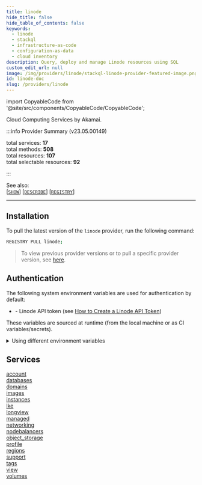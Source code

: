 ```yaml
---
title: linode
hide_title: false
hide_table_of_contents: false
keywords:
  - linode
  - stackql
  - infrastructure-as-code
  - configuration-as-data
  - cloud inventory
description: Query, deploy and manage Linode resources using SQL
custom_edit_url: null
image: /img/providers/linode/stackql-linode-provider-featured-image.png
id: linode-doc
slug: /providers/linode
---
```


import CopyableCode from '@site/src/components/CopyableCode/CopyableCode';

Cloud Computing Services by Akamai.  
    
:::info Provider Summary (v23.05.00149)

<div class="row">
<div class="providerDocColumn">
<span>total services:&nbsp;<b>17</b></span><br />
<span>total methods:&nbsp;<b>508</b></span><br />
</div>
<div class="providerDocColumn">
<span>total resources:&nbsp;<b>107</b></span><br />
<span>total selectable resources:&nbsp;<b>92</b></span><br />
</div>
</div>

:::

See also:   
[[` SHOW `]](https://stackql.io/docs/language-spec/show) [[` DESCRIBE `]](https://stackql.io/docs/language-spec/describe)  [[` REGISTRY `]](https://stackql.io/docs/language-spec/registry)
* * * 

## Installation

To pull the latest version of the `linode` provider, run the following command:  

```bash
REGISTRY PULL linode;
```
> To view previous provider versions or to pull a specific provider version, see [here](https://stackql.io/docs/language-spec/registry).  

## Authentication

The following system environment variables are used for authentication by default:  

- <CopyableCode code="LINODE_TOKEN" /> - Linode API token (see <a href="https://www.linode.com/docs/products/tools/api/guides/manage-api-tokens/#create-an-api-token">How to Create a Linode API Token</a>)
  
These variables are sourced at runtime (from the local machine or as CI variables/secrets).  

<details>

<summary>Using different environment variables</summary>

To use different environment variables (instead of the defaults), use the `--auth` flag of the `stackql` program.  For example:  

```bash

AUTH='{ "linode": { "type": "bearer",  "credentialsenvvar": "YOUR_LINODE_TOKEN_VAR" }}'
stackql shell --auth="${AUTH}"

```
or using PowerShell:  

```powershell

$Auth = "{ 'linode': { 'type': 'bearer',  'credentialsenvvar': 'YOUR_LINODE_TOKEN_VAR' }}"
stackql.exe shell --auth=$Auth

```
</details>

## Services
<div class="row">
<div class="providerDocColumn">
<a href="/providers/linode/account/">account</a><br />
<a href="/providers/linode/databases/">databases</a><br />
<a href="/providers/linode/domains/">domains</a><br />
<a href="/providers/linode/images/">images</a><br />
<a href="/providers/linode/instances/">instances</a><br />
<a href="/providers/linode/lke/">lke</a><br />
<a href="/providers/linode/longview/">longview</a><br />
<a href="/providers/linode/managed/">managed</a><br />
<a href="/providers/linode/networking/">networking</a><br />
</div>
<div class="providerDocColumn">
<a href="/providers/linode/nodebalancers/">nodebalancers</a><br />
<a href="/providers/linode/object_storage/">object_storage</a><br />
<a href="/providers/linode/profile/">profile</a><br />
<a href="/providers/linode/regions/">regions</a><br />
<a href="/providers/linode/support/">support</a><br />
<a href="/providers/linode/tags/">tags</a><br />
<a href="/providers/linode/view/">view</a><br />
<a href="/providers/linode/volumes/">volumes</a><br />
</div>
</div>

